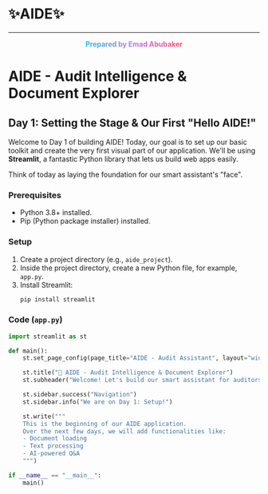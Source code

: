 # ✨AIDE✨


---

<p align="center">
  <span style="background: linear-gradient(45deg, #12c2e9, #c471ed, #f64f59); -webkit-background-clip: text; -webkit-text-fill-color: transparent;">
    <strong>Prepared by <a href="www.linkedin.com/in/eabubaker"> Emad Abubaker</a></strong>
  </span>
</p>

# AIDE - Audit Intelligence & Document Explorer
## Day 1: Setting the Stage & Our First "Hello AIDE!"

Welcome to Day 1 of building AIDE! Today, our goal is to set up our basic toolkit and create the very first visual part of our application. We'll be using **Streamlit**, a fantastic Python library that lets us build web apps easily.

Think of today as laying the foundation for our smart assistant's "face".

### Prerequisites
* Python 3.8+ installed.
* Pip (Python package installer) installed.

### Setup
1.  Create a project directory (e.g., `aide_project`).
2.  Inside the project directory, create a new Python file, for example, `app.py`.
3.  Install Streamlit:
    ```bash
    pip install streamlit
    ```

### Code (`app.py`)
```python
import streamlit as st

def main():
    st.set_page_config(page_title="AIDE - Audit Assistant", layout="wide")

    st.title("🚀 AIDE - Audit Intelligence & Document Explorer")
    st.subheader("Welcome! Let's build our smart assistant for auditors, step by step.")

    st.sidebar.success("Navigation")
    st.sidebar.info("We are on Day 1: Setup!")

    st.write("""
    This is the beginning of our AIDE application.
    Over the next few days, we will add functionalities like:
    - Document loading
    - Text processing
    - AI-powered Q&A
    """)

if __name__ == "__main__":
    main()
